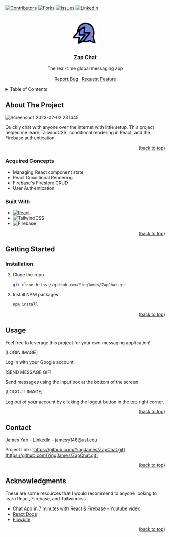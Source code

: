 <a name="readme-top"></a>

<!-- PROJECT SHIELDS -->
[![Contributors][contributors-shield]][contributors-url]
[![Forks][forks-shield]][forks-url]
[![Issues][issues-shield]][issues-url]
[![LinkedIn][linkedin-shield]][linkedin-url]


<!-- PROJECT LOGO -->
<br />
<div align="center">
  <a href="https://github.com/othneildrew/Best-README-Template">
    <img src="./src/logo.svg" alt="Logo" width="80" height="80">
  </a>

  <h3 align="center">Zap Chat</h3>

  <p align="center">
    The real-time global messaging app
    <br />
    <br />
    <a href="https://github.com/othneildrew/Best-README-Template/issues">Report Bug</a>
    ·
    <a href="https://github.com/othneildrew/Best-README-Template/issues">Request Feature</a>
  </p>
</div>


<!-- TABLE OF CONTENTS -->
<details>
  <summary>Table of Contents</summary>
  <ol>
    <li>
      <a href="#about-the-project">About The Project</a>
      <ul>
        <li><a href="#acquired-concepts">Acquired Concepts</a></li>
        <li><a href="#built-with">Built With</a></li>
      </ul>
    </li>
    <li>
      <a href="#getting-started">Getting Started</a>
      <ul>
        <li><a href="#installation">Installation</a></li>
      </ul>
    </li>
    <li><a href="#contact">Contact</a></li>
    <li><a href="#acknowledgments">Acknowledgments</a></li>
  </ol>
</details>


<!-- ABOUT THE PROJECT -->
## About The Project

<!-- [![Product Name Screen Shot][product-screenshot]](https://example.com) -->
![Screenshot 2023-02-02 231445](https://user-images.githubusercontent.com/21976362/216513477-2bd9a162-329b-43fa-9ea7-6c0a18e5c659.png)

Quickly chat with anyone over the internet with little setup. This project helped me learn TailwindCSS, conditional rendering in React, and the Firebase authentication.

<p align="right">(<a href="#readme-top">back to top</a>)</p>

### Acquired Concepts
 * Managing React component state
 * React Conditional Rendering
 * Firebase's Firestore CRUD
 * User Authentication

### Built With

 * [![React][React.js]][React-url]
 * ![TailwindCSS](https://img.shields.io/badge/tailwindcss-%2338B2AC.svg?style=for-the-badge&logo=tailwind-css&logoColor=white)
 * ![Firebase](https://img.shields.io/badge/Firebase-039BE5?style=for-the-badge&logo=Firebase&logoColor=white)

<p align="right">(<a href="#readme-top">back to top</a>)</p>





<!-- GETTING STARTED -->
## Getting Started

### Installation

2. Clone the repo
   ```sh
   git clone https://github.com/YingJames/ZapChat.git
   ```
3. Install NPM packages
   ```sh
   npm install
   ```


<p align="right">(<a href="#readme-top">back to top</a>)</p>



<!-- USAGE EXAMPLES -->
## Usage

Feel free to leverage this project for your own messaging application!

[LOGIN IMAGE]

Log in with your Google account

[SEND MESSAGE GIF]

Send messages using the input box at the bottom of the screen.

[LOGOUT IMAGE]

Log out of your account by clicking the logout button in the top right corner.

<p align="right">(<a href="#readme-top">back to top</a>)</p>


<!-- CONTACT -->
## Contact

James Yab - [LinkedIn](https://www.linkedin.com/in/james-yab/) - jamesy148@usf.edu

Project Link: [https://github.com/YingJames/ZapChat.git](https://github.com/YingJames/ZapChat.git)

<p align="right">(<a href="#readme-top">back to top</a>)</p>



<!-- ACKNOWLEDGMENTS -->
## Acknowledgments

These are some resources that I would recommend to anyone looking to learn React, Firebase, and Tailwindcss.

* [Chat App in 7 minutes with React & Firebase - Youtube video](https://youtu.be/zQyrwxMPm88)
* [React Docs](https://beta.reactjs.org)
* [Flowbite](https://flowbite.com)


<p align="right">(<a href="#readme-top">back to top</a>)</p>



<!-- MARKDOWN LINKS & IMAGES -->
<!-- https://www.markdownguide.org/basic-syntax/#reference-style-links -->
[contributors-shield]: https://img.shields.io/github/contributors/YingJames/ZapChat.svg?style=for-the-badge
[contributors-url]: https://github.com/YingJames/ZapChat/graphs/contributors
[forks-shield]: https://img.shields.io/github/forks/YingJames/ZapChat.svg?style=for-the-badge
[forks-url]: https://github.com/YingJames/ZapChat/network/members
[issues-shield]: https://img.shields.io/github/issues/YingJames/ZapChat.svg?style=for-the-badge
[issues-url]: https://github.com/YingJames/ZapChat/issues
[linkedin-shield]: https://img.shields.io/badge/-LinkedIn-black.svg?style=for-the-badge&logo=linkedin&colorB=555
[linkedin-url]: https://www.linkedin.com/in/james-yab/
[React.js]: https://img.shields.io/badge/React-20232A?style=for-the-badge&logo=react&logoColor=61DAFB
[React-url]: https://reactjs.org/
[Bootstrap.com]: https://img.shields.io/badge/Bootstrap-563D7C?style=for-the-badge&logo=bootstrap&logoColor=white
[Bootstrap-url]: https://getbootstrap.com